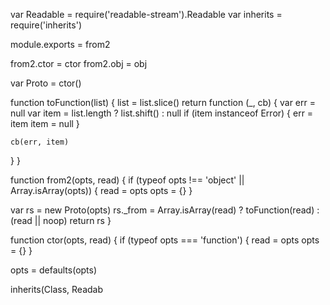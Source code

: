 var Readable = require('readable-stream').Readable
var inherits = require('inherits')

module.exports = from2

from2.ctor = ctor
from2.obj = obj

var Proto = ctor()

function toFunction(list) {
  list = list.slice()
  return function (_, cb) {
    var err = null
    var item = list.length ? list.shift() : null
    if (item instanceof Error) {
      err = item
      item = null
    }

    cb(err, item)
  }
}

function from2(opts, read) {
  if (typeof opts !== 'object' || Array.isArray(opts)) {
    read = opts
    opts = {}
  }

  var rs = new Proto(opts)
  rs._from = Array.isArray(read) ? toFunction(read) : (read || noop)
  return rs
}

function ctor(opts, read) {
  if (typeof opts === 'function') {
    read = opts
    opts = {}
  }

  opts = defaults(opts)

  inherits(Class, Readab